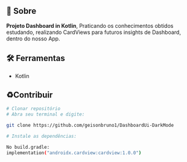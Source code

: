 
<!-- <h1><a href"">Example Project Card V</a></h1> -->

## 📙 Sobre
 
 **Projeto Dashboard in Kotlin**, Praticando os conhecimentos obtidos estudando, realizando CardViews para futuros insights de Dashboard, dentro do nosso App.

## 🛠️ Ferramentas

- Kotlin

## ♻️Contribuir 

```bash
# Clonar repositório
# Abra seu terminal e digite:

git clone https://github.com/geisonbruno1/DashboardUi-DarkMode
```

```bash
# Instale as dependências:

No build.gradle: 
implementation("androidx.cardview:cardview:1.0.0")
```
